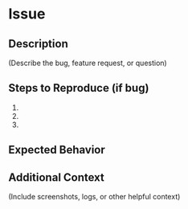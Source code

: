 # Issue

## Description

(Describe the bug, feature request, or question)

## Steps to Reproduce (if bug)
1. 
2. 
3. 

## Expected Behavior

## Additional Context

(Include screenshots, logs, or other helpful context)
